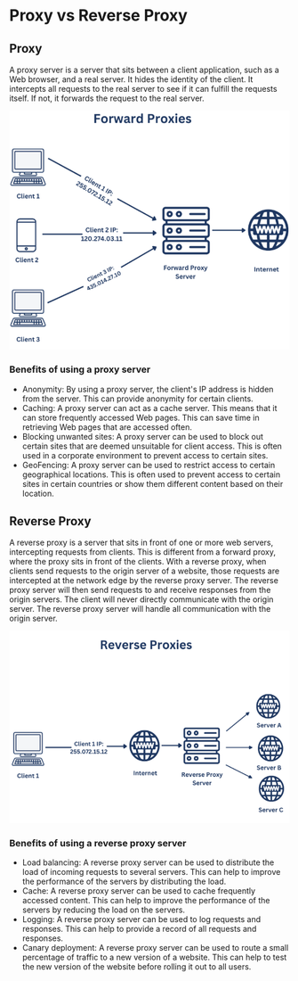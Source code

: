 # Proxy vs Reverse Proxy

## Proxy

A proxy server is a server that sits between a client application, such as a Web browser, and a real server. It hides the identity of the client. It intercepts all requests to the real server to see if it can fulfill the requests itself. If not, it forwards the request to the real server.

![proxy](assets/proxy.png)
### Benefits of using a proxy server

- Anonymity: By using a proxy server, the client's IP address is hidden from the server. This can provide anonymity for certain clients.
- Caching: A proxy server can act as a cache server. This means that it can store frequently accessed Web pages. This can save time in retrieving Web pages that are accessed often.
- Blocking unwanted sites: A proxy server can be used to block out certain sites that are deemed unsuitable for client access. This is often used in a corporate environment to prevent access to certain sites.
- GeoFencing: A proxy server can be used to restrict access to certain geographical locations. This is often used to prevent access to certain sites in certain countries or show them different content based on their location.


## Reverse Proxy

A reverse proxy is a server that sits in front of one or more web servers, intercepting requests from clients. This is different from a forward proxy, where the proxy sits in front of the clients. With a reverse proxy, when clients send requests to the origin server of a website, those requests are intercepted at the network edge by the reverse proxy server. The reverse proxy server will then send requests to and receive responses from the origin servers. The client will never directly communicate with the origin server. The reverse proxy server will handle all communication with the origin server.

![reverse proxy](assets/reverse-proxy.png)

### Benefits of using a reverse proxy server

- Load balancing: A reverse proxy server can be used to distribute the load of incoming requests to several servers. This can help to improve the performance of the servers by distributing the load.
- Cache: A reverse proxy server can be used to cache frequently accessed content. This can help to improve the performance of the servers by reducing the load on the servers.
- Logging: A reverse proxy server can be used to log requests and responses. This can help to  provide a record of all requests and responses.
- Canary deployment: A reverse proxy server can be used to route a small percentage of traffic to a new version of a website. This can help to test the new version of the website before rolling it out to all users.